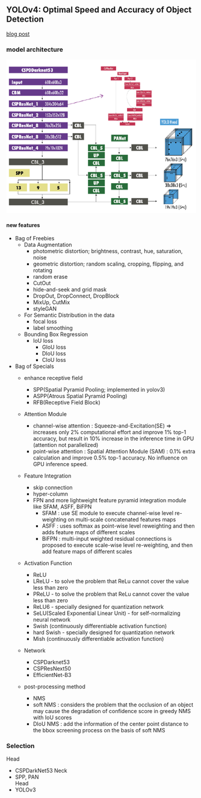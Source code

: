 ## YOLOv4: Optimal Speed and Accuracy of Object Detection
[blog post](https://silvercity.oopy.io/8a3e2f67-a8db-411a-a11c-a6cab48751ec)  
### model architecture
![img](../img/yolov4_architecture.png) 


#### new features
- Bag of Freebies
    - Data Augmentation
        - photometric distortion; brightness, contrast, hue, saturation, noise
        - geometric distortion; random scaling, cropping, flipping, and rotating
        - random erase
        - CutOut
        - hide-and-seek and grid mask
        - DropOut, DropConnect, DropBlock
        - MixUp, CutMix
        - styleGAN
    - For Semantic Distribution in the data
        - focal loss
        - label smoothing
    - Bounding Box Regression
        - IoU loss
            - GIoU loss
            - DIoU loss
            - CIoU loss
- Bag of Specials
    - enhance receptive field
        - SPP(Spatial Pyramid Pooling; implemented in yolov3)
        - ASPP(Atrous Spatial Pyramid Pooling)
        - RFB(Receptive Field Block)
    - Attention Module
        - channel-wise attention : Squeeze-and-Excitation(SE) => increases only 2% computational effort and improve 1% top-1 accuracy, but result in 10% increase in the inference time in GPU (attention not parallelized)
        - point-wise attention : Spatial Attention Module (SAM) : 0.1% extra calculation and improve 0.5% top-1 accuracy. No influence on GPU inference speed.
    - Feature Integration
        - skip connection
        - hyper-column
        - FPN and more lightweight feature pyramid integration module like SFAM, ASFF, BiFPN
            - SFAM : use SE module to execute channel-wise level re-weighting on multi-scale concatenated features maps
            - ASFF : uses softmax as point-wise level reweighting and then adds feature maps of different scales
            - BiFPN : multi-input weighted residual connections is proposed to execute scale-wise level re-weighting, and then add feature maps of different scales
    - Activation Function
        - ReLU
        - LReLU - to solve the problem that ReLu cannot cover the value less than zero
        - PReLU - to solve the problem that ReLu cannot cover the value less than zero
        - ReLU6 - specially designed for quantization network
        - SeLU(Scaled Exponential Linear Unit) - for self-normalizing neural network
        - Swish (continuously differentiable activation function)
        - hard Swish - specially designed for quantization network
        - Mish (continuously differentiable activation function)
    - Network
        - CSPDarknet53
        - CSPResNext50
        - EfficientNet-B3

    - post-processing method
        - NMS
        - soft NMS : considers the problem that the occlusion of an object may cause the degradation of confidence score in greedy NMS with IoU scores
        - DIoU NMS : add the information of the center point distance to the bbox screening process on the basis of soft NMS



### Selection

Head  
- CSPDarkNet53
Neck  
- SPP, PAN  
Head  
- YOLOv3



